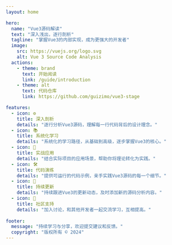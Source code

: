 ```yaml
---
layout: home

hero:
  name: "Vue3源码解读"
  text: "深入浅出，逐行剖析"
  tagline: "掌握Vue3的内部实现，成为更强大的开发者"
  image:
    src: https://vuejs.org/logo.svg
    alt: Vue 3 Source Code Analysis
  actions:
    - theme: brand
      text: 开始阅读
      link: /guide/introduction
    - theme: alt
      text: 代码仓库
      link: https://github.com/guizimo/vue3-stage

features:
  - icon: ⚙️
    title: 深入剖析
    details: "逐行分析Vue3源码，理解每一行代码背后的设计理念。"
  - icon: 📚
    title: 系统化学习
    details: "系统化的学习路径，从基础到高级，逐步掌握Vue3的核心。"
  - icon: 🚀
    title: 实战应用
    details: "结合实际项目的应用场景，帮助你将理论转化为实践。"
  - icon: 🛠️
    title: 代码演练
    details: "提供可运行的代码示例，亲手实践Vue3源码的每一个细节。"
  - icon: 🔄
    title: 持续更新
    details: "持续跟进Vue3的更新动态，及时添加新的源码分析内容。"
  - icon: 💬
    title: 社区支持
    details: "加入讨论，和其他开发者一起交流学习，互相提高。"
  
footer:
  message: "持续学习与分享，欢迎提交建议和反馈。"
  copyright: "版权所有 © 2024"
---
```

